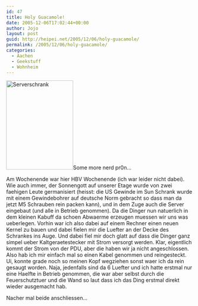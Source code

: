```yaml
---
id: 47
title: Holy Guacamole!
date: 2005-12-06T17:02:44+00:00
author: Jojo
layout: post
guid: http://heipei.net/2005/12/06/holy-guacamole/
permalink: /2005/12/06/holy-guacamole/
categories:
  - Aachen
  - Geekstuff
  - Wohnheim
---
```

[<img src="https://static.flickr.com/34/70873435_973ff37c20_m.jpg" width="180" height="240" alt="Serverschrank" class="alignleft" />](https://secure.flickr.com/photos/heipei/70873435/ "Photo Sharing")Some more nerd pr0n&#8230;
  
Am Wochenende war hier HBV Wochenende (ich war leider nicht dabei). Wie auch immer, der Sonnengott auf unserer Etage wurde von zwei faehigen Leute germanisiert (heisst: die US Gewinde im Sun Schrank wurde mit einem Gewindebohrer auf deutsche Norm gebracht so dass man da jetzt M5 Schrauben rein packen kann), und in dem Zuge auch die Server eingebaut (und alle in Betrieb genommen). Da die Dinger nun natuerlich in dem kleinen Kabuff da schoen Abwaerme erzeugen muessen wir uns was ueberlegen. Vorhin war ich also dabei auf einem Rechner einen neuen Kernel zu bauen und dabei fielen mir die Luefter an der Decke des Schrankes ins Auge. Und dabei fiel mir doch glatt auf dass die Dinger ganz simpel ueber Kaltgeraetestecker mit Strom versorgt werden. Klar, eigentlich kommt der Strom von der PDU, aber die haben wir ja nicht angeschlossen. Also hab ich mir einfach mal so einen Kabel genommen und reingesteckt. Ui, konnte grade noch so meinen Kopf wegziehen sonst waer ich da rein gesaugt worden. Naja, jedenfalls sind da 6 Luefter und ich hatte erstmal nur eine Haelfte in Betrieb genommen, die war aber selbst durch die Feuerschutztuer und die Wand so laut dass ich das Ding erstmal direkt wieder ausgemacht hab.

Nacher mal beide anschliessen&#8230;